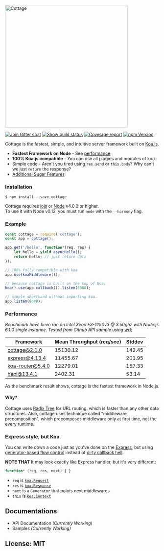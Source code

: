 <img alt="Cottage" src="http://i.imgur.com/jxXVfA1.png" width="400" />

[![Join Gitter chat][gitter-image]][gitter-url]
[![Show build status][travis-image]][travis-url]
[![Coverage report][coveralls-image]][coveralls-url]
[![npm Version][npm-image]][npm-url]  

Cottage is the fastest, simple, and intuitive server framework built on [Koa.js](http://koajs.com).<br>

- **Fastest Framework on Node** - See [performance](#performance)
- **100% Koa.js compatible** - You can use all plugins and modules of koa.
- Simple code - Aren't you tired using `res.send` or `this.body`? Why can't we just `return` the response?
- [Additional Sugar Features](#status)

### Installation
```
$ npm install --save cottage
```

Cottage requires [iojs](https://iojs.org) or [Node](http://nodejs.org) v4.0.0 or higher.  
To use it with Node v0.12, you must run `node` with the `--harmony` flag.

### Example
```js
const cottage = require('cottage');
const app = cottage();

app.get('/hello', function*(req, res) {
    let hello = yield asyncHello();
    return hello; // just return data
});

// 100% fully compatible with koa
app.use(koaMiddleware());

// because cottage is built on the top of Koa.
koa().use(app.callback()).listen(8080);

// simple shorthand without importing koa.
app.listen(8080);
```

### Performance
*Benchmark have been ran on Intel Xeon E3-1250v3 @ 3.50ghz with Node.js 6.1.0 single instance.*
*Tested from Github API sample using [wrk][wrk-repo]*

Framework       | Mean Throughput (req/sec) | Stddev |
----------------|---------------|-----------|
cottage@2.1.0   | 15130.12      | 142.45    |
express@4.13.4  | 11455.67      | 201.95    |
koa-router@5.4.0| 12279.01      | 157.33    |
hapi@13.4.1     | 2402.31       | 53.14     |

As the benchmark result shows, cottage is the fastest framework in Node.js.

#### Why?
Cottage uses [Radix Tree][radix-tree-wiki] for URL routing, which is faster than any other data structures.
Also, cottage uses technique called "middleware precomposition", which precomposes middleware only at first time, not the every runtime.

### Express style, but Koa
You can write down a code just as you've done on the [Express][express-repo],
but using [generator-based flow control][gen-flow] instead of [dirty callback hell]().

**NOTE THAT** It may look exactly like Express handler, but it's very different:
```js
function* (req, res, next) { }
```
- `req` is [`koa.Request`](http://koajs.com/#request)
- `res` is [`koa.Response`](http://koajs.com/#response)
- `next` is a `Generator` that points next middlewares
- `this` is [`koa.Context`](http://koajs.com/#context)

## Documentations
- API Documentation *(Currently Working)*
- Samples *(Currently Working)*

## License: MIT

[gen-flow]: http://pag.forbeslindesay.co.uk
[wrk-repo]: https://github.com/wg/wrk
[express-repo]: https://github.com/expressjs/express
[radix-tree-wiki]: https://en.wikipedia.org/wiki/Radix_tree
[gitter-image]: https://img.shields.io/gitter/room/cottage/cottage.svg?style=flat-square
[gitter-url]: https://gitter.im/therne/cottage?utm_source=badge&utm_medium=badge&utm_campaign=pr-badge&utm_content=badge
[npm-url]: https://npmjs.org/package/cottage
[npm-image]: https://img.shields.io/npm/v/cottage.svg?style=flat-square
[npm-url]: https://npmjs.org/package/cottage
[travis-image]: https://img.shields.io/travis/therne/cottage/master.svg?style=flat-square
[travis-url]: https://travis-ci.org/therne/cottage
[coveralls-image]: https://img.shields.io/coveralls/therne/cottage.svg?style=flat-square
[coveralls-url]: https://coveralls.io/github/therne/cottage?branch=master